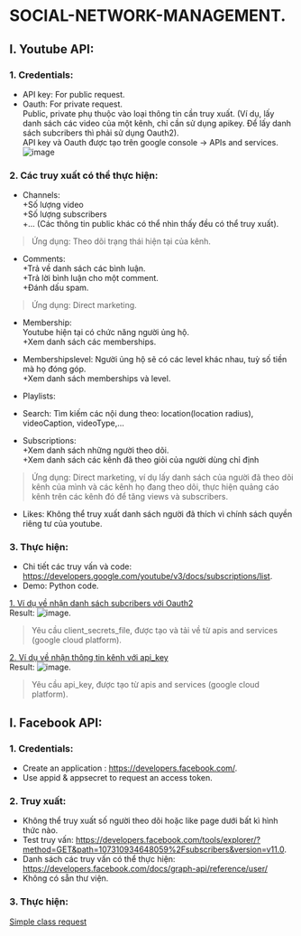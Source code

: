 # SOCIAL-NETWORK-MANAGEMENT.
## I.	Youtube API:
### 1.	Credentials:
-	API key: For public request. 
-	Oauth: For private request.  
Public, private phụ thuộc vào loại thông tin cần truy xuất. (Ví dụ, lấy danh sách các video của một kênh, chỉ cần sử dụng apikey. Để lấy danh sách subcribers thì phải sử dụng Oauth2).  
API key và Oauth được tạo trên google console -> APIs and services.  
![image](https://github.com/anewday1999/SOCIAL-NETWORK-MANAGEMENT./blob/main/Screenshot%202021-07-12%20at%2017.49.04.png)
### 2.	Các truy xuất có thể thực hiện:  
-	Channels:  
+Số lượng video  
+Số lượng subscribers  
+… (Các thông tin public khác có thể nhìn thấy đều có thể truy xuất).  
> Ứng dụng: Theo dõi trạng thái hiện tại của kênh.  
  
-	Comments:   
+Trả về danh sách các bình luận.  
+Trả lời bình luận cho một comment.  
+Đánh dấu spam.  
> Ứng dụng: Direct marketing.

-	Membership:  
Youtube hiện tại có chức năng người ủng hộ.  
+Xem danh sách các memberships.  

-	Membershipslevel:
Người ủng hộ sẽ có các level khác nhau, tuỳ số tiền mà họ đóng góp.  
+Xem danh sách memberships và level.  

-	Playlists:

-	Search:
Tìm kiếm các nội dung theo: location(location radius), videoCaption,  videoType,…

-	Subscriptions:  
+Xem danh sách những người theo dõi.  
+Xem danh sách các kênh đã theo giỏi của người dùng chỉ định
>Ứng dụng: Direct marketing, ví dụ lấy danh sách của người đã theo dõi kênh của mình và các kênh họ đang theo dõi, thực hiện quảng cáo kênh trên các kênh đó để tăng views và subscribers.

-	Likes: Không thể truy xuất danh sách người đã thích vì chính sách quyền riêng tư của youtube.
### 3. Thực hiện:
- Chi tiết các truy vấn và code: https://developers.google.com/youtube/v3/docs/subscriptions/list.  
- Demo: Python code.  
  
[1. Ví dụ về nhận danh sách subcribers với Oauth2](https://github.com/anewday1999/SOCIAL-NETWORK-MANAGEMENT./blob/main/oauth_example.py)  
Result: ![image](https://github.com/anewday1999/SOCIAL-NETWORK-MANAGEMENT./blob/main/Screenshot%202021-07-12%20at%2018.04.14.png). 
> Yêu cầu client_secrets_file, được tạo và tải về từ apis and services (google cloud platform).  
  
[2. Ví dụ về nhận thông tin kênh với api_key](https://github.com/anewday1999/SOCIAL-NETWORK-MANAGEMENT./blob/main/apikey.py)  
Result: ![image](https://github.com/anewday1999/SOCIAL-NETWORK-MANAGEMENT./blob/main/Screenshot%202021-07-12%20at%2018.05.26.png).  
> Yêu cầu api_key, được tạo từ apis and services (google cloud platform).  
  
## I.	Facebook API:
### 1. Credentials:
- Create an application : https://developers.facebook.com/.  
- Use appid & appsecret to request an access token.  
### 2. Truy xuất:
- Không thể truy xuất số người theo dõi hoặc like page dưới bất kì hình thức nào.  
- Test truy vấn: https://developers.facebook.com/tools/explorer/?method=GET&path=107310934648059%2Fsubscribers&version=v11.0.  
- Danh sách các truy vấn có thể thực hiện: https://developers.facebook.com/docs/graph-api/reference/user/  
- Không có sẵn thư viện.  
### 3.  Thực hiện:
[Simple class request](https://github.com/anewday1999/SOCIAL-NETWORK-MANAGEMENT./blob/main/oauth_example.py)  

